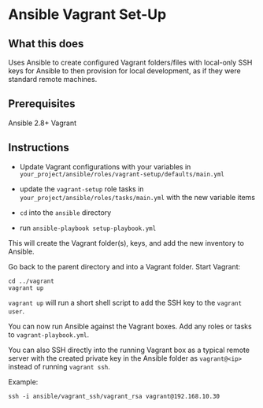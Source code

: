 # Ansible Vagrant Set-Up

## What this does

Uses Ansible to create configured Vagrant folders/files with local-only SSH keys for Ansible to then provision for local development, as if they were standard remote machines.

## Prerequisites

Ansible 2.8+
Vagrant

## Instructions

- Update Vagrant configurations with your variables in `your_project/ansible/roles/vagrant-setup/defaults/main.yml`

- update the `vagrant-setup` role tasks in `your_project/ansible/roles/tasks/main.yml` with the new variable items

- `cd` into the `ansible` directory

- run `ansible-playbook setup-playbook.yml`

This will create the Vagrant folder(s), keys, and add the new inventory to Ansible.

Go back to the parent directory and into a Vagrant folder. Start Vagrant:

```
cd ../vagrant
vagrant up
```

`vagrant up` will run a short shell script to add the SSH key to the `vagrant user`. 

You can now run Ansible against the Vagrant boxes. Add any roles or tasks to `vagrant-playbook.yml`. 

You can also SSH directly into the running Vagrant box as a typical remote server with the created private key in the Ansible folder as `vagrant@<ip>` instead of running `vagrant ssh`. 

Example:

```
ssh -i ansible/vagrant_ssh/vagrant_rsa vagrant@192.168.10.30
```

